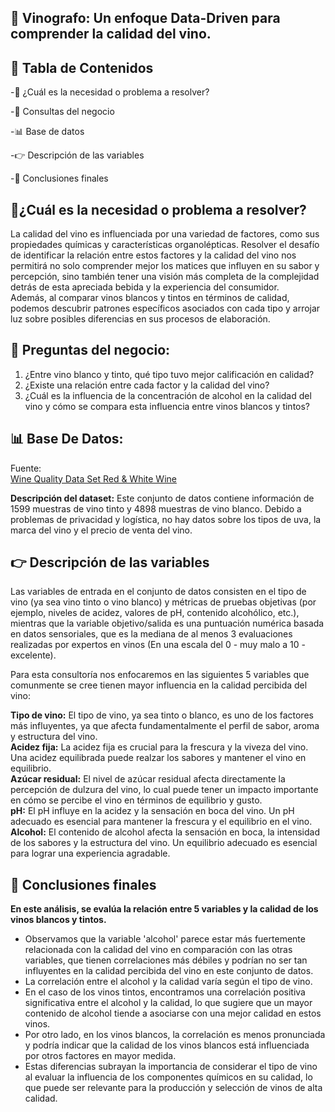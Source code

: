 ## **🍷 Vinografo:** Un enfoque Data-Driven para comprender la calidad del vino.

## 🔎 Tabla de Contenidos
-🤯 ¿Cuál es la necesidad o problema a resolver?

-🏢 Consultas del negocio

-📊 Base de datos

-👉 Descripción de las variables

-🍷 Conclusiones finales

## 🤯¿Cuál es la necesidad o problema a resolver? 

La calidad del vino es influenciada por una variedad de factores, como sus propiedades químicas y características organolépticas. Resolver el desafío de identificar la relación entre estos factores y la calidad del vino nos permitirá no solo comprender mejor los matices que influyen en su sabor y percepción, sino también tener una visión más completa de la complejidad detrás de esta apreciada bebida y la experiencia del consumidor.   
Además, al comparar vinos blancos y tintos en términos de calidad, podemos descubrir patrones específicos asociados con cada tipo y arrojar luz sobre posibles diferencias en sus procesos de elaboración.

## 🏢 Preguntas del negocio:
1. ¿Entre vino blanco y tinto, qué tipo tuvo mejor calificación en calidad?
2. ¿Existe una relación entre cada factor y la calidad del vino?
3. ¿Cuál es la influencia de la concentración de alcohol en la calidad del vino y cómo se compara esta influencia entre vinos blancos y tintos? 

## 📊 Base De Datos:

Fuente:  
[Wine Quality Data Set Red & White Wine](https://www.kaggle.com/datasets/ruthgn/wine-quality-data-set-red-white-wine)

**Descripción del dataset:**
Este conjunto de datos contiene información de 1599 muestras de vino tinto y 4898 muestras de vino blanco.
Debido a problemas de privacidad y logística, no hay datos sobre los tipos de uva, la marca del vino y el precio de venta del vino.


## 👉 Descripción de las variables

Las variables de entrada en el conjunto de datos consisten en el tipo de vino (ya sea vino tinto o vino blanco) y métricas de pruebas objetivas (por ejemplo, niveles de acidez, valores de pH, contenido alcohólico, etc.), mientras que la variable objetivo/salida es una puntuación numérica basada en datos sensoriales, que es la mediana de al menos 3 evaluaciones realizadas por expertos en vinos (En una escala del 0 - muy malo a 10 - excelente).

Para esta consultoría nos enfocaremos en las siguientes 5 variables que comunmente se cree tienen mayor influencia en la calidad percibida del vino:

**Tipo de vino:** El tipo de vino, ya sea tinto o blanco, es uno de los factores más influyentes, ya que afecta fundamentalmente el perfil de sabor, aroma y estructura del vino.  
**Acidez fija:** La acidez fija es crucial para la frescura y la viveza del vino. Una acidez equilibrada puede realzar los sabores y mantener el vino en equilibrio.  
**Azúcar residual:** El nivel de azúcar residual afecta directamente la percepción de dulzura del vino, lo cual puede tener un impacto importante en cómo se percibe el vino en términos de equilibrio y gusto.  
**pH:** El pH influye en la acidez y la sensación en boca del vino. Un pH adecuado es esencial para mantener la frescura y el equilibrio en el vino.  
**Alcohol:** El contenido de alcohol afecta la sensación en boca, la intensidad de los sabores y la estructura del vino. Un equilibrio adecuado es esencial para lograr una experiencia agradable.  

## **🍷 Conclusiones finales** 

**En este análisis, se evalúa la relación entre 5 variables y la calidad de los vinos blancos y tintos.**

* Observamos que la variable 'alcohol' parece estar más fuertemente relacionada con la calidad del vino en comparación con las otras variables, que tienen correlaciones más débiles y podrían no ser tan influyentes en la calidad percibida del vino en este conjunto de datos.
* La correlación entre el alcohol y la calidad varía según el tipo de vino.  
* En el caso de los vinos tintos, encontramos una correlación positiva significativa entre el alcohol y la calidad, lo que sugiere que un mayor contenido de alcohol tiende a asociarse con una mejor calidad en estos vinos.  
* Por otro lado, en los vinos blancos, la correlación es menos pronunciada y podría indicar que la calidad de los vinos blancos está influenciada por otros factores en mayor medida.  
* Estas diferencias subrayan la importancia de considerar el tipo de vino al evaluar la influencia de los componentes químicos en su calidad, lo que puede ser relevante para la producción y selección de vinos de alta calidad.  
